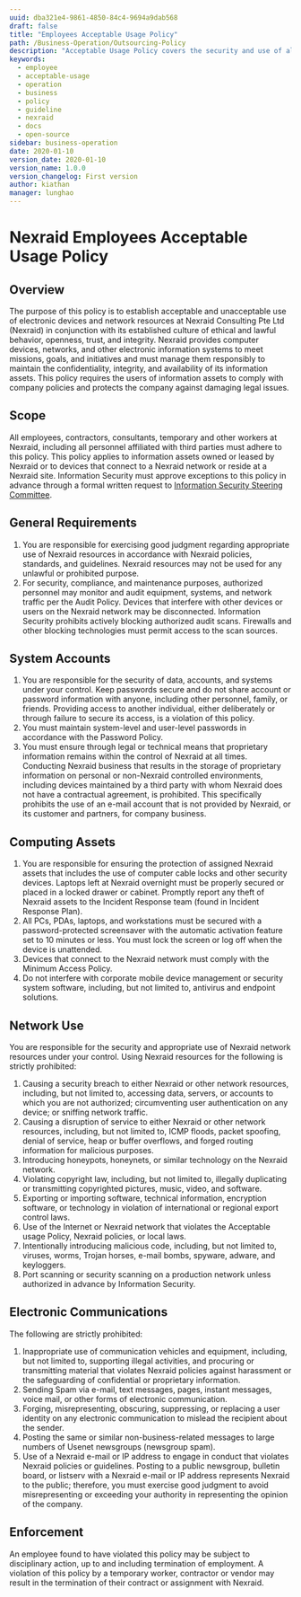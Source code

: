 ```yaml
---
uuid: dba321e4-9861-4850-84c4-9694a9dab568
draft: false
title: "Employees Acceptable Usage Policy"
path: /Business-Operation/Outsourcing-Policy
description: "Acceptable Usage Policy covers the security and use of all information and IT equipment. It also includes the use of email, internet, voice and mobile IT equipment."
keywords: 
  - employee
  - acceptable-usage
  - operation
  - business
  - policy
  - guideline
  - nexraid
  - docs
  - open-source
sidebar: business-operation
date: 2020-01-10
version_date: 2020-01-10
version_name: 1.0.0
version_changelog: First version
author: kiathan
manager: lunghao
---
```


# Nexraid Employees Acceptable Usage Policy

## Overview
The purpose of this policy is to establish acceptable and unacceptable use of electronic devices and network resources at Nexraid Consulting Pte Ltd (Nexraid) in conjunction with its established culture of ethical and lawful behavior, openness, trust, and integrity.  Nexraid provides computer devices, networks, and other electronic information systems to meet missions, goals, and initiatives and must manage them responsibly to maintain the confidentiality, integrity, and availability of its information assets. This policy requires the users of information assets to comply with company policies and protects the company against damaging legal issues.

## Scope
All employees, contractors, consultants, temporary and other workers at Nexraid, including all personnel affiliated with third parties must adhere to this policy. This policy applies to information assets owned or leased by Nexraid or to devices that connect to a Nexraid network or reside at a Nexraid site. Information Security must approve exceptions to this policy in advance through a formal written request to [Information Security Steering Committee](https://docs.nexraid.com/Information-Security/Information-Security-Steering-Committee).


## General Requirements
1. You are responsible for exercising good judgment regarding appropriate use of Nexraid resources in accordance with Nexraid policies, standards, and guidelines. Nexraid resources may not be used for any unlawful or prohibited purpose. 
2. For security, compliance, and maintenance purposes, authorized personnel may monitor and audit equipment, systems, and network traffic per the Audit Policy. Devices that interfere with other devices or users on the Nexraid network may be disconnected. Information Security prohibits actively blocking authorized audit scans. Firewalls and other blocking technologies must permit access to the scan sources. 


## System Accounts
1. You are responsible for the security of data, accounts, and systems under your control. Keep passwords secure and do not share account or password information with anyone, including other personnel, family, or friends. Providing access to another individual, either deliberately or through failure to secure its access, is a violation of this policy.
2. You must maintain system-level and user-level passwords in accordance with the Password Policy. 
3. You must ensure through legal or technical means that proprietary information remains within the control of Nexraid at all times. Conducting Nexraid business that results in the storage of proprietary information on personal or non-Nexraid controlled environments, including devices maintained by a third party with whom Nexraid does not have a contractual agreement, is prohibited. This specifically prohibits the use of an e-mail account that is not provided by Nexraid, or its customer and partners, for company business.  


## Computing Assets
1. You are responsible for ensuring the protection of assigned Nexraid assets that includes the use of computer cable locks and other security devices. Laptops left at Nexraid overnight must be properly secured or placed in a locked drawer or cabinet. Promptly report any theft of Nexraid assets to the Incident Response team (found in Incident Response Plan).
2. All PCs, PDAs, laptops, and workstations must be secured with a password-protected screensaver with the automatic activation feature set to 10 minutes or less. You must lock the screen or log off when the device is unattended.
3. Devices that connect to the Nexraid network must comply with the Minimum Access Policy.
4. Do not interfere with corporate mobile device management or security system software, including, but not limited to, antivirus and endpoint solutions.

## Network Use
You are responsible for the security and appropriate use of Nexraid network resources under your control. Using Nexraid resources for the following is strictly prohibited:
1. Causing a security breach to either Nexraid or other network resources, including, but not limited to, accessing data, servers, or accounts to which you are not authorized; circumventing user authentication on any device; or sniffing network traffic.
2. Causing a disruption of service to either Nexraid or other network resources, including, but not limited to, ICMP floods, packet spoofing, denial of service, heap or buffer overflows, and forged routing information for malicious purposes.
3. Introducing honeypots, honeynets, or similar technology on the Nexraid network.
4. Violating copyright law, including, but not limited to, illegally duplicating or transmitting copyrighted pictures, music, video, and software. 
5. Exporting or importing software, technical information, encryption software, or technology in violation of international or regional export control laws. 
6. Use of the Internet or Nexraid network that violates the Acceptable usage Policy, Nexraid policies, or local laws.  
7. Intentionally introducing malicious code, including, but not limited to, viruses, worms, Trojan horses, e-mail bombs, spyware, adware, and keyloggers. 
8. Port scanning or security scanning on a production network unless authorized in advance by Information Security.


## Electronic Communications
The following are strictly prohibited:
1. Inappropriate use of communication vehicles and equipment, including, but not limited to, supporting illegal activities, and procuring or transmitting material that violates Nexraid policies against harassment or the safeguarding of confidential or proprietary information. 
2. Sending Spam via e-mail, text messages, pages, instant messages, voice mail, or other forms of electronic communication.  
3. Forging, misrepresenting, obscuring, suppressing, or replacing a user identity on any electronic communication to mislead the recipient about the sender. 
4. Posting the same or similar non-business-related messages to large numbers of Usenet newsgroups (newsgroup spam).
5. Use of a Nexraid e-mail or IP address to engage in conduct that violates Nexraid policies or guidelines. Posting to a public newsgroup, bulletin board, or listserv with a Nexraid e-mail or IP address represents Nexraid to the public; therefore, you must exercise good judgment to avoid misrepresenting or exceeding your authority in representing the opinion of the company. 


## Enforcement
An employee found to have violated this policy may be subject to disciplinary action, up to and including termination of employment. A violation of this policy by a temporary worker, contractor or vendor may result in the termination of their contract or assignment with Nexraid.
